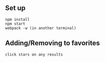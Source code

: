 ## Set up
```
npm install
npm start
webpack -w (in another terminal)
```
## Adding/Removing to favorites
```
click stars on any results
```
